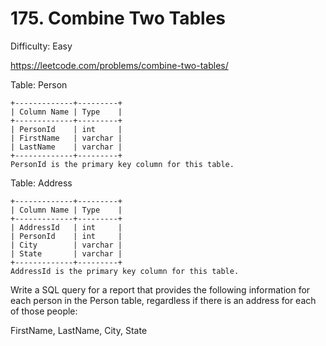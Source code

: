 # 175. Combine Two Tables

Difficulty: Easy

https://leetcode.com/problems/combine-two-tables/

Table: Person
```
+-------------+---------+
| Column Name | Type    |
+-------------+---------+
| PersonId    | int     |
| FirstName   | varchar |
| LastName    | varchar |
+-------------+---------+
PersonId is the primary key column for this table.
```
Table: Address
```
+-------------+---------+
| Column Name | Type    |
+-------------+---------+
| AddressId   | int     |
| PersonId    | int     |
| City        | varchar |
| State       | varchar |
+-------------+---------+
AddressId is the primary key column for this table.
``` 

Write a SQL query for a report that provides the following information for each person in the Person table, regardless if there is an address for each of those people:

FirstName, LastName, City, State

